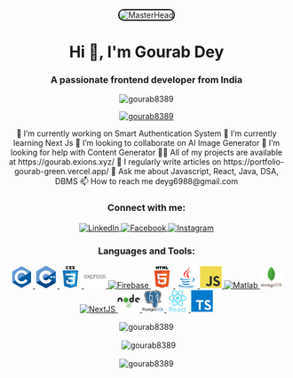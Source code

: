 <div align="center">
  <img src="https://pics.craiyon.com/2023-09-28/4d8ef70640bc4ae79d45c5d59bd49a39.webp" alt="MasterHead" width="500" height="400" style="border: 2px solid black; border-radius: 10px;">
  <h1>Hi 👋, I'm Gourab Dey</h1>
  <h3>A passionate frontend developer from India</h3>
  <p>
    <img src="https://komarev.com/ghpvc/?username=gourab8389&label=Profile%20views&color=0e75b6&style=flat" alt="gourab8389" />
  </p>
  <p>
    <a href="https://github.com/ryo-ma/github-profile-trophy">
      <img src="https://github-profile-trophy.vercel.app/?username=gourab8389" alt="gourab8389" />
    </a>
  </p>
🔭 I’m currently working on Smart Authentication System
🌱 I’m currently learning Next Js
👯 I’m looking to collaborate on AI Image Generator
🤝 I’m looking for help with Content Generator
👨‍💻 All of my projects are available at https://gourab.exions.xyz/
📝 I regularly write articles on https://portfolio-gourab-green.vercel.app/
💬 Ask me about Javascript, React, Java, DSA, DBMS
📫 How to reach me deyg6988@gmail.com
  <h3>Connect with me:</h3>
  <p>
    <a href="https://linkedin.com/in/https://www.linkedin.com/in/gourab-dey-1b2b8928a/" target="blank">
      <img align="center" src="https://raw.githubusercontent.com/rahuldkjain/github-profile-readme-generator/master/src/images/icons/Social/linked-in-alt.svg" alt="LinkedIn" height="30" width="40" />
    </a>
    <a href="https://fb.com/https://www.facebook.com/profile.php?id=100050166159043" target="blank">
      <img align="center" src="https://raw.githubusercontent.com/rahuldkjain/github-profile-readme-generator/master/src/images/icons/Social/facebook.svg" alt="Facebook" height="30" width="40" />
    </a>
    <a href="https://instagram.com/https://www.instagram.com/gourab486/?hl=en" target="blank">
      <img align="center" src="https://raw.githubusercontent.com/rahuldkjain/github-profile-readme-generator/master/src/images/icons/Social/instagram.svg" alt="Instagram" height="30" width="40" />
    </a>
  </p>
  <h3>Languages and Tools:</h3>
  <p>
    <a href="https://www.cprogramming.com/" target="_blank" rel="noreferrer">
      <img src="https://raw.githubusercontent.com/devicons/devicon/master/icons/c/c-original.svg" alt="C" width="40" height="40"/>
    </a>
    <a href="https://www.w3schools.com/cpp/" target="_blank" rel="noreferrer">
      <img src="https://raw.githubusercontent.com/devicons/devicon/master/icons/cplusplus/cplusplus-original.svg" alt="C++" width="40" height="40"/>
    </a>
    <a href="https://www.w3schools.com/css/" target="_blank" rel="noreferrer">
      <img src="https://raw.githubusercontent.com/devicons/devicon/master/icons/css3/css3-original-wordmark.svg" alt="CSS3" width="40" height="40"/>
    </a>
    <a href="https://expressjs.com" target="_blank" rel="noreferrer">
      <img src="https://raw.githubusercontent.com/devicons/devicon/master/icons/express/express-original-wordmark.svg" alt="Express" width="40" height="40"/>
    </a>
    <a href="https://firebase.google.com/" target="_blank" rel="noreferrer">
      <img src="https://www.vectorlogo.zone/logos/firebase/firebase-icon.svg" alt="Firebase" width="40" height="40"/>
    </a>
    <a href="https://www.w3.org/html/" target="_blank" rel="noreferrer">
      <img src="https://raw.githubusercontent.com/devicons/devicon/master/icons/html5/html5-original-wordmark.svg" alt="HTML5" width="40" height="40"/>
    </a>
    <a href="https://www.java.com" target="_blank" rel="noreferrer">
      <img src="https://raw.githubusercontent.com/devicons/devicon/master/icons/java/java-original.svg" alt="Java" width="40" height="40"/>
    </a>
    <a href="https://developer.mozilla.org/en-US/docs/Web/JavaScript" target="_blank" rel="noreferrer">
      <img src="https://raw.githubusercontent.com/devicons/devicon/master/icons/javascript/javascript-original.svg" alt="JavaScript" width="40" height="40"/>
    </a>
    <a href="https://www.mathworks.com/" target="_blank" rel="noreferrer">
      <img src="https://upload.wikimedia.org/wikipedia/commons/2/21/Matlab_Logo.png" alt="Matlab" width="40" height="40"/>
    </a>
    <a href="https://www.mongodb.com/" target="_blank" rel="noreferrer">
      <img src="https://raw.githubusercontent.com/devicons/devicon/master/icons/mongodb/mongodb-original-wordmark.svg" alt="MongoDB" width="40" height="40"/>
    </a>
    <a href="https://nextjs.org/" target="_blank" rel="noreferrer">
      <img src="https://cdn.worldvectorlogo.com/logos/nextjs-2.svg" alt="NextJS" width="40" height="40"/>
    </a>
    <a href="https://nodejs.org" target="_blank" rel="noreferrer">
      <img src="https://raw.githubusercontent.com/devicons/devicon/master/icons/nodejs/nodejs-original-wordmark.svg" alt="NodeJS" width="40" height="40"/>
    </a>
    <a href="https://www.postgresql.org" target="_blank" rel="noreferrer">
      <img src="https://raw.githubusercontent.com/devicons/devicon/master/icons/postgresql/postgresql-original-wordmark.svg" alt="PostgreSQL" width="40" height="40"/>
    </a>
    <a href="https://reactjs.org/" target="_blank" rel="noreferrer">
      <img src="https://raw.githubusercontent.com/devicons/devicon/master/icons/react/react-original-wordmark.svg" alt="React" width="40" height="40"/>
    </a>
    <a href="https://www.typescriptlang.org/" target="_blank" rel="noreferrer">
      <img src="https://raw.githubusercontent.com/devicons/devicon/master/icons/typescript/typescript-original.svg" alt="TypeScript" width="40" height="40"/>
    </a>
  </p>
  <p>
    <img align="center" src="https://github-readme-stats.vercel.app/api/top-langs?username=gourab8389&show_icons=true&locale=en&layout=compact" alt="gourab8389" />
  </p>
  <p>&nbsp;
    <img align="center" src="https://github-readme-stats.vercel.app/api?username=gourab8389&show_icons=true&locale=en" alt="gourab8389" />
  </p>
  <p>
    <img align="center" src="https://github-readme-streak-stats.herokuapp.com/?user=gourab8389&" alt="gourab8389" />
  </p>
</div>

